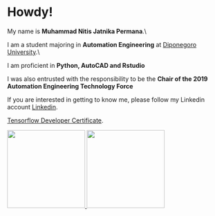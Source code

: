 # Howdy! 

My name is **Muhammad Nitis Jatnika Permana**.\

I am a student majoring in **Automation Engineering** at [Diponegoro University](https://www.undip.ac.id//).\

I am proficient in **Python, AutoCAD and Rstudio**

I was also entrusted with the responsibility to be the **Chair of the 2019 Automation Engineering Technology Force**

If you are interested in getting to know me, please follow my Linkedin account [Linkedin](https://www.linkedin.com/in/muhammad-nitis-039ba8203/).

[Tensorflow Developer Certificate](https://api.accredible.com/v1/frontend/credential_website_embed_image/certificate/56586773).

<p align="left">
<a href="https://github.com/almightynoah">
  <img height="180em" src="https://github-readme-stats-eight-theta.vercel.app/api?username=almightynoah&show_icons=true&theme=algolia&include_all_commits=true&count_private=true"/>
 <img height="180em" src="https://github-readme-stats-eight-theta.vercel.app/api/top-langs/?username=almightynoah&layout=compact&langs_count=8&theme=algolia"/>
</a>
</p>
